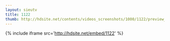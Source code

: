 ```yaml
---
layout: sieutv
title: 1122
thumb: http://hdsite.net/contents/videos_screenshots/1000/1122/preview_360p.mp4.jpg
---
```

{% include iframe src='http://hdsite.net/embed/1122' %}
 
